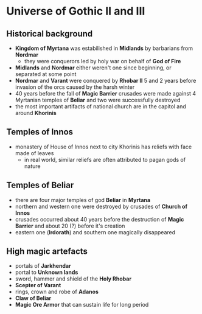 # Universe of Gothic II and III

## Historical background
- __Kingdom of Myrtana__ was estabilished in __Midlands__ by barbarians from __Nordmar__
  - they were conquerors led by holy war on behalf of __God of Fire__
- __Midlands__ and __Nordmar__ either weren't one since beginning, or separated at some point
- __Nordmar__ and __Varant__ were conquered by __Rhobar II__ 5 and 2 years before invasion of the orcs caused by the harsh winter
- 40 years before the fall of __Magic Barrier__ crusades were made against 4 Myrtanian temples of __Beliar__ and two were successfully destroyed
- the most important artifacts of national church are in the capitol and around __Khorinis__

## Temples of Innos
- monastery of House of Innos next to city Khorinis has reliefs with face made of leaves
  - in real world, similar reliefs are often attributed to pagan gods of nature

## Temples of Beliar
- there are four major temples of god __Beliar__ in __Myrtana__
- northern and western one were destroyed by crusades of __Church of Innos__
- crusades occurred about 40 years before the destruction of __Magic Barrier__ and about 20 (?) before it's creation
- eastern one (__Irdorath__) and southern one magically disappeared

## High magic artefacts
- portals of __Jarkhendar__
- portal to __Unknown lands__
- sword, hammer and shield of the __Holy Rhobar__
- __Scepter of Varant__
- rings, crown and robe of __Adanos__
- __Claw of Beliar__
- __Magic Ore Armor__ that can sustain life for long period
